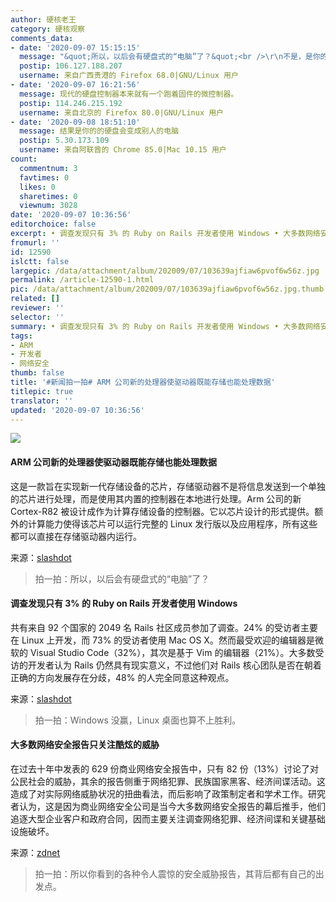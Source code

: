 ```yaml
---
author: 硬核老王
category: 硬核观察
comments_data:
- date: '2020-09-07 15:15:15'
  message: "&quot;所以，以后会有硬盘式的“电脑”了？&quot;<br />\r\n不是，是你的硬盘里会多一个“电脑”，而这个“电脑”不是你所控制的，而是由别人控制，所以，结果是你的硬盘会变成别人的硬盘"
  postip: 106.127.188.207
  username: 来自广西贵港的 Firefox 68.0|GNU/Linux 用户
- date: '2020-09-07 16:21:56'
  message: 现代的硬盘控制器本来就有一个跑着固件的微控制器。
  postip: 114.246.215.192
  username: 来自北京的 Firefox 80.0|GNU/Linux 用户
- date: '2020-09-08 18:51:10'
  message: 结果是你的的硬盘会变成别人的电脑
  postip: 5.30.173.109
  username: 来自阿联酋的 Chrome 85.0|Mac 10.15 用户
count:
  commentnum: 3
  favtimes: 0
  likes: 0
  sharetimes: 0
  viewnum: 3028
date: '2020-09-07 10:36:56'
editorchoice: false
excerpt: • 调查发现只有 3% 的 Ruby on Rails 开发者使用 Windows • 大多数网络安全报告只关注酷炫的威胁
fromurl: ''
id: 12590
islctt: false
largepic: /data/attachment/album/202009/07/103639ajfiaw6pvof6w56z.jpg
permalink: /article-12590-1.html
pic: /data/attachment/album/202009/07/103639ajfiaw6pvof6w56z.jpg.thumb.jpg
related: []
reviewer: ''
selector: ''
summary: • 调查发现只有 3% 的 Ruby on Rails 开发者使用 Windows • 大多数网络安全报告只关注酷炫的威胁
tags:
- ARM
- 开发者
- 网络安全
thumb: false
title: '#新闻拍一拍# ARM 公司新的处理器使驱动器既能存储也能处理数据'
titlepic: true
translator: ''
updated: '2020-09-07 10:36:56'
---
```


![](/data/attachment/album/202009/07/103639ajfiaw6pvof6w56z.jpg)


#### ARM 公司新的处理器使驱动器既能存储也能处理数据


这是一款旨在实现新一代存储设备的芯片，存储驱动器不是将信息发送到一个单独的芯片进行处理，而是使用其内置的控制器在本地进行处理。Arm 公司的新 Cortex-R82 被设计成作为计算存储设备的控制器。它以芯片设计的形式提供。额外的计算能力使得该芯片可以运行完整的 Linux 发行版以及应用程序，所有这些都可以直接在存储驱动器内运行。


来源：[slashdot](https://hardware.slashdot.org/story/20/09/06/0110227/arms-new-linux-capable-cortex-r82-processor-will-enable-drives-that-both-store-and-process-data)



> 
> 拍一拍：所以，以后会有硬盘式的“电脑”了？
> 
> 
> 


#### 调查发现只有 3% 的 Ruby on Rails 开发者使用 Windows


共有来自 92 个国家的 2049 名 Rails 社区成员参加了调查。24% 的受访者主要在 Linux 上开发，而 73% 的受访者使用 Mac OS X。然而最受欢迎的编辑器是微软的 Visual Studio Code（32%），其次是基于 Vim 的编辑器（21%）。大多数受访的开发者认为 Rails 仍然具有现实意义，不过他们对 Rails 核心团队是否在朝着正确的方向发展存在分歧，48% 的人完全同意这种观点。


来源：[slashdot](https://developers.slashdot.org/story/20/09/06/0028214/survey-finds-only-3-of-ruby-on-rails-developers-use-windows)



> 
> 拍一拍：Windows 没赢，Linux 桌面也算不上胜利。
> 
> 
> 


#### 大多数网络安全报告只关注酷炫的威胁


在过去十年中发表的 629 份商业网络安全报告中，只有 82 份（13%）讨论了对公民社会的威胁，其余的报告侧重于网络犯罪、民族国家黑客、经济间谍活动。这造成了对实际网络威胁状况的扭曲看法，而后影响了政策制定者和学术工作。研究者认为，这是因为商业网络安全公司是当今大多数网络安全报告的幕后推手，他们追逐大型企业客户和政府合同，因而主要关注调查网络犯罪、经济间谍和关键基础设施破坏。


来源：[zdnet](https://www.zdnet.com/article/most-cyber-security-reports-only-focus-on-the-cool-threats/)



> 
> 拍一拍：所以你看到的各种令人震惊的安全威胁报告，其背后都有自己的出发点。
> 
> 
>